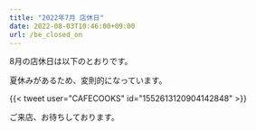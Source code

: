```yaml
---
title: "2022年7月 店休日"
date: 2022-08-03T10:46:00+09:00
url: /be_closed_on
---
```


8月の店休日は以下のとおりです。

夏休みがあるため、変則的になっています。

{{< tweet user="CAFECOOKS" id="1552613120904142848" >}}

ご来店、お待ちしております。
